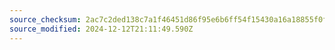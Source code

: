 ```yaml
---
source_checksum: 2ac7c2ded138c7a1f46451d86f95e6b6ff54f15430a16a18855f0f1a1f1f33de
source_modified: 2024-12-12T21:11:49.590Z
---
```


